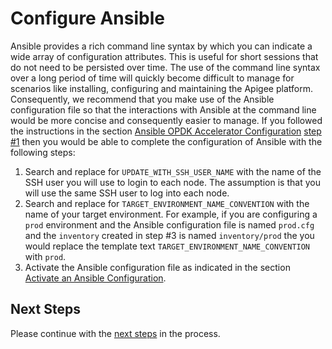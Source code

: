 # Configure Ansible

Ansible provides a rich command line syntax by which you can indicate a wide array of configuration attributes. This is 
useful for short sessions that do not need to be persisted over time. The use of the command line syntax over a long 
period of time will quickly become difficult to manage for scenarios like installing, configuring and maintaining the Apigee
platform. Consequently, we recommend that you make use of the Ansible configuration file so that the interactions with Ansible at the 
command line would be more concise and consequently easier to manage. If you followed the instructions in the section 
[Ansible OPDK Accelerator Configuration](README-ansible-configuration.md) [step #1](README-ansible-configuration.md) 
then you would be able to complete the configuration of Ansible with the following steps: 

1. Search and replace for `UPDATE_WITH_SSH_USER_NAME` with the name of the SSH user you will use to 
login to each node. The assumption is that you will use the same SSH user to log into each node. 
1. Search and replace for `TARGET_ENVIRONMENT_NAME_CONVENTION` with the name of your target environment. For example, 
if you are configuring a `prod` environment and the Ansible configuration file is named `prod.cfg` and the `inventory` 
created in step #3 is named `inventory/prod` the you would replace the template text `TARGET_ENVIRONMENT_NAME_CONVENTION` 
with `prod`.
1. Activate the Ansible configuration file as indicated in the section [Activate an Ansible Configuration](README-activate-an-ansible-configuration.md).

## Next Steps

Please continue with the [next steps](README.md#usage-overview) in the process.
